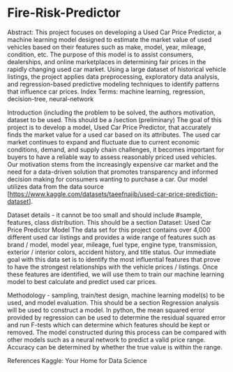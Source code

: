 # Fire-Risk-Predictor

Abstract: 
This project focuses on developing a Used Car Price Predictor, a machine learning model designed to estimate the market value of used vehicles based on their features such as make, model, year, mileage, condition, etc. The purpose of this model is to assist consumers, dealerships, and online marketplaces in determining fair prices in the rapidly changing used car market. Using a large dataset of historical vehicle listings, the project applies data preprocessing, exploratory data analysis, and regression-based predictive modeling techniques to identify patterns that influence car prices. Index Terms: machine learning, regression, decision-tree, neural-network

Introduction (including the problem to be solved, the authors motivation, dataset to be used. This should be a /section (preliminary)
The goal of this project is to develop a model, Used Car Price Predictor, that accurately finds the market value for a used car based on its attributes. The used car market continues to expand and fluctuate due to current economic conditions, demand, and supply chain challenges, it becomes important for buyers to have a reliable way to assess reasonably priced used vehicles. Our motivation stems from the increasingly expensive car market and the need for a data-driven solution that promotes transparency and informed decision making for consumers wanting to purchase a car. Our model utilizes data from the data source [https://www.kaggle.com/datasets/taeefnajib/used-car-price-prediction-dataset]. 

Dataset details - it cannot be too small and should include #sample, features, class distribution. This should be a section 
Dataset: Used Car Price Predictor Model 
The data set for this project contains over 4,000 different used car listings and provides a wide range of features such as brand / model, model year, mileage, fuel type, engine type, transmission, exterior / interior colors, accident history, and title status. Our immediate goal with this data set is to identify the most influential features that prove to have the strongest relationships with the vehicle prices / listings. Once these features are identified, we will use them to train our machine learning model to best calculate and predict used car prices.

Methodology - sampling, train/test design, machine learning model(s) to be used, and model evaluation. This should be a section
Regression analysis will be used to construct a model. In python, the mean squared error provided by regression can be used to determine the residual squared error and run F-tests which can determine which features should be kept or removed. The model constructed during this process can be compared with other models such as a neural network to predict a valid price range. Accuracy can be determined by whether the true value is within the range.

References
Kaggle: Your Home for Data Science 
